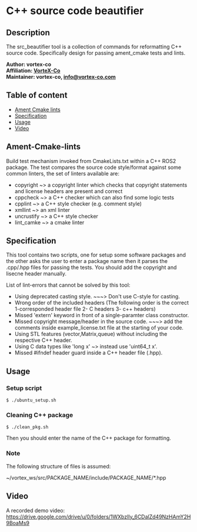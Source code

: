 
# C++ source code beautifier

## Description

The src_beautifier tool is a collection of commands for reformatting C++ source code. Specifically design for passing ament_cmake tests and lints.

**Author: vortex-co<br />
Affiliation: [VorteX-Co](https://vortex-co.com/home)<br />
Maintainer: vortex-co, info@vortex-co.com**


## Table of content
* [Ament Cmake lints](#Ament-Cmake-lints)
* [Specification](#Specification)
* [Usage](#Usage)
* [Video](#Video)

## Ament-Cmake-lints

Build test mechanism invoked from CmakeLists.txt within a C++ ROS2 package. The test compares the source code style/format against some common linters, the set of linters available are:

* copyright   ~> a copyright linter which checks that copyright statements and license headers are present and correct
* cppcheck    ~> a C++ checker which can also find some logic tests
* cpplint     ~> a C++ style checker (e.g. comment style)
* xmllint     ~> an xml linter
* uncrustify  ~> a C++ style checker
* lint_camke  ~> a cmake linter


## Specification

This tool contains two scripts, one for setup some software packages and the other asks the user to enter a package name then it parses the .cpp/.hpp files for passing the tests.
You should add the copyright and lisecne header manually.

List of lint-errors that cannot be solved by this tool:

* Using deprecated casting style. ~~~> Don't use C-style for casting.
* Wrong order of the included headers (The following order is the correct 1-corresponded header file 2- C headers 3- c++ headers)
* Missed 'extern' keyword in front of a single-paramter class constructor.
* Missed copyright message/header in the source code.  ~~~> add the comments inside example_license.txt file at the starting of your code.
* Using STL features (vector,Matrix,queue) without including the respective C++ header.
* Using C data types like 'long x' ~> instead use 'uint64_t x'.
* Missed #ifndef header guard inside a C++ header file (.hpp). 


## Usage 

### Setup script
```
$ ./ubuntu_setup.sh

```
### Cleaning C++ package

```
$ ./clean_pkg.sh
```
Then you should enter the name of the C++ package for formatting.

### Note

The following structure of files is assumed:

~/vortex_ws/src/PACKAGE_NAME/include/PACKAGE_NAME/*.hpp

## Video

A recorded demo video:
https://drive.google.com/drive/u/0/folders/1WXbzIly_6CDalZd49NzHAmY2H9BoaMs9
